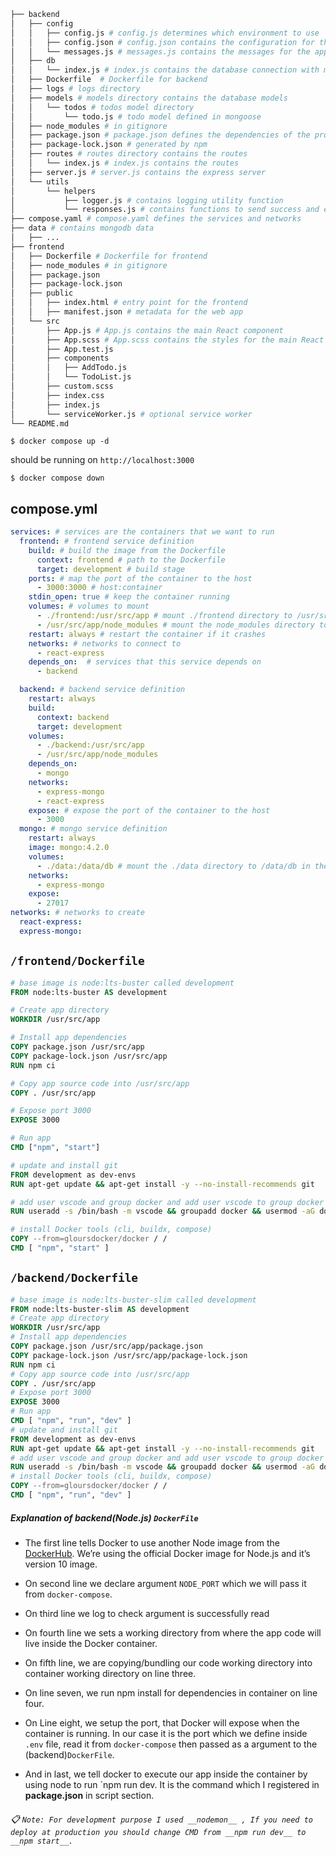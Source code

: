 ```bash
├── backend 
│   ├── config 
│   │   ├── config.js # config.js determines which environment to use
│   │   ├── config.json # config.json contains the configuration for the given environment
│   │   └── messages.js # messages.js contains the messages for the application given status codes
│   ├── db 
│   │   └── index.js # index.js contains the database connection with mongoose
│   ├── Dockerfile  # Dockerfile for backend
│   ├── logs # logs directory
│   ├── models # models directory contains the database models
│   │   └── todos # todos model directory
│   │       └── todo.js # todo model defined in mongoose
│   ├── node_modules # in gitignore
│   ├── package.json # package.json defines the dependencies of the project
│   ├── package-lock.json # generated by npm
│   ├── routes # routes directory contains the routes
│   │   └── index.js # index.js contains the routes
│   ├── server.js # server.js contains the express server
│   └── utils 
│       └── helpers
│           ├── logger.js # contains logging utility function
│           └── responses.js # contains functions to send success and error messages in the form of JSON objects back to the server.
├── compose.yaml # compose.yaml defines the services and networks
├── data # contains mongodb data
│   ├── ... 
├── frontend 
│   ├── Dockerfile # Dockerfile for frontend
│   ├── node_modules # in gitignore
│   ├── package.json 
│   ├── package-lock.json
│   ├── public 
│   │   ├── index.html # entry point for the frontend
│   │   ├── manifest.json # metadata for the web app
│   └── src
│       ├── App.js # App.js contains the main React component
│       ├── App.scss # App.scss contains the styles for the main React component
│       ├── App.test.js 
│       ├── components
│       │   ├── AddTodo.js
│       │   └── TodoList.js
│       ├── custom.scss
│       ├── index.css
│       ├── index.js
│       └── serviceWorker.js # optional service worker
└── README.md

```

```
$ docker compose up -d
```
should be running on `http://localhost:3000` 

```
$ docker compose down
```

## compose.yml

```yaml
services: # services are the containers that we want to run
  frontend: # frontend service definition
    build: # build the image from the Dockerfile
      context: frontend # path to the Dockerfile  
      target: development # build stage
    ports: # map the port of the container to the host
      - 3000:3000 # host:container
    stdin_open: true # keep the container running
    volumes: # volumes to mount
      - ./frontend:/usr/src/app # mount ./frontend directory to /usr/src/app in the container
      - /usr/src/app/node_modules # mount the node_modules directory to /usr/src/app/node_modules in the container
    restart: always # restart the container if it crashes
    networks: # networks to connect to
      - react-express 
    depends_on:  # services that this service depends on
      - backend 

  backend: # backend service definition
    restart: always 
    build:
      context: backend
      target: development
    volumes:
      - ./backend:/usr/src/app
      - /usr/src/app/node_modules
    depends_on:
      - mongo
    networks:
      - express-mongo
      - react-express
    expose: # expose the port of the container to the host
      - 3000
  mongo: # mongo service definition
    restart: always
    image: mongo:4.2.0
    volumes:
      - ./data:/data/db # mount the ./data directory to /data/db in the container
    networks:
      - express-mongo
    expose:
      - 27017
networks: # networks to create
  react-express: 
  express-mongo:

```

## `/frontend/Dockerfile`

```dockerfile
# base image is node:lts-buster called development
FROM node:lts-buster AS development

# Create app directory
WORKDIR /usr/src/app

# Install app dependencies
COPY package.json /usr/src/app
COPY package-lock.json /usr/src/app
RUN npm ci

# Copy app source code into /usr/src/app
COPY . /usr/src/app

# Expose port 3000
EXPOSE 3000

# Run app
CMD ["npm", "start"]

# update and install git
FROM development as dev-envs
RUN apt-get update && apt-get install -y --no-install-recommends git

# add user vscode and group docker and add user vscode to group docker
RUN useradd -s /bin/bash -m vscode && groupadd docker && usermod -aG docker vscode

# install Docker tools (cli, buildx, compose)
COPY --from=gloursdocker/docker / /
CMD [ "npm", "start" ]

```
  
##  `/backend/Dockerfile`
  
```dockerfile
# base image is node:lts-buster-slim called development
FROM node:lts-buster-slim AS development
# Create app directory
WORKDIR /usr/src/app
# Install app dependencies
COPY package.json /usr/src/app/package.json
COPY package-lock.json /usr/src/app/package-lock.json
RUN npm ci
# Copy app source code into /usr/src/app
COPY . /usr/src/app
# Expose port 3000
EXPOSE 3000
# Run app
CMD [ "npm", "run", "dev" ]
# update and install git
FROM development as dev-envs
RUN apt-get update && apt-get install -y --no-install-recommends git
# add user vscode and group docker and add user vscode to group docker
RUN useradd -s /bin/bash -m vscode && groupadd docker && usermod -aG docker vscode
# install Docker tools (cli, buildx, compose)
COPY --from=gloursdocker/docker / /
CMD [ "npm", "run", "dev" ]
```

##### Explanation of backend(Node.js) `DockerFile`

- The first line tells Docker to use another Node image from the [DockerHub](https://hub.docker.com/). We’re using the official Docker image for Node.js and it’s version 10 image.

- On second line we declare argument `NODE_PORT` which we will pass it from `docker-compose`.

- On third line we log to check argument is successfully read 

- On fourth line we sets a working directory from where the app code will live inside the Docker container.

- On fifth line, we are copying/bundling our code working directory into container working directory on line three.

- On line seven, we run npm install for dependencies in container on line four.

- On Line eight, we setup the port, that Docker will expose when the container is running. In our case it is the port which we define inside `.env` file, read it from `docker-compose` then passed as a argument to the (backend)`DockerFile`.

- And in last, we tell docker to execute our app inside the container by using node to run `npm run dev. It is the command which I registered in __package.json__ in script section.
###### :clipboard: `Note: For development purpose I used __nodemon__ , If you need to deploy at production you should change CMD from __npm run dev__ to __npm start__.`
